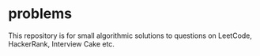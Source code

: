 # problems
This repository is for small algorithmic solutions to questions on LeetCode, HackerRank, Interview Cake etc.
